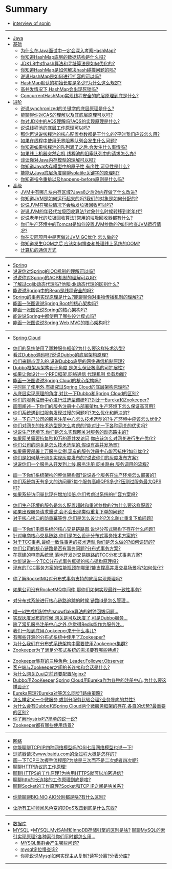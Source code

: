 # Summary

 * [interview of sonin](README.md)

---

* [Java](/pages/Java/README.md)
 * [基础](/pages/Java/base/README.md)
   * [为什么在Java面试中一定会深入考察HashMap?](/pages/Java/base/1266003510067986476.md)
   * [你知道HashMap底层的数据结构是什么吗?](/pages/Java/base/1266003510239952957.md)
   * [JDK1.8中对hash算法和寻址算法是如何优化的?](/pages/Java/base/1266003510374170667.md)
   * [你知道HashMap是如何解决hash碰撞问题的吗?](/pages/Java/base/1266003510550331466.md)
   * [说说HashMap是如何进行扩容的可以吗?](/pages/Java/base/1266003510697132063.md)
   * [HashMap默认的初始长度是多少?为什么这么规定?](/pages/Java/base/1266003510818766945.md)
   * [高并发情况下,HashMap会出现死锁吗?](/pages/Java/base/1266003510948790365.md)
   * [ConcurrentHashMap实现线程安全的底层原理到底是什么?](/pages/Java/base/1266003511787651113.md)
   <!-- * [BAT面试官为什么都喜欢问并发编程的问题?]() -->
 * [进阶](/pages/Java/advance/README.md)
   * [说说synchronized的关键字的底层原理是什么?](/pages/Java/advance/1266003511150116913.md)
   <!-- * [深入讲解synchronized,CAS的说明(深入到硬核级别)]() -->
   * [能聊聊你对CAS的理解以及其底层原理可以吗?](/pages/Java/advance/1266003511292723238.md)
   * [你对JDK中的AQS理解吗?AQS的实现原理是什么?](/pages/Java/advance/1266003511913480288.md)
   * [说说线程池的底层工作原理可以吗?](/pages/Java/advance/1266003512047697966.md)
   * [那你再说说线程池的核心配置参数都是干什么的?平时我们应该怎么用?](/pages/Java/advance/1266003512169332821.md)
   * [如果在线程中使用无界阻塞队列会发生什么问题?](/pages/Java/advance/1266003512362270766.md)
   * [你知道如果线程池的队列满了之后,会发生什么事情吗?](/pages/Java/advance/1266003512504877152.md)
   * [如果线上机器突然宕机,线程池的阻塞队列中的请求怎么办?](/pages/Java/advance/1266003512655872046.md)
   * [谈谈你对Java内存模型的理解可以吗?](/pages/Java/advance/1266003512857198645.md)
   * [你知道Java内存模型中的原子性,有序性,可见性是什么?](/pages/Java/advance/1266003512966250566.md)
   * [能能从Java底层角度聊聊volatile关键字的原理吗?](/pages/Java/advance/1266003513092079621.md)
   <!-- [再谈原子性: Java规范规定所有变量写操作都是原子的]() -->
   <!-- * [深入讲解volatile关键字的说明]() -->
   * [你知道指令重排以及happens-before原则是什么吗?](/pages/Java/advance/1266003513297600516.md)
   <!-- * [volatile底层是如何基于内存屏障保证可见性和有序性的?]() -->
   <!-- * [](关于后续深入硬件级讲解volatile,synchronized,CAS底...) -->
   <!-- [32位Java虚拟机中的long和double变量写操作为何不是原子...]() -->
   <!-- [volatile原来还可以保证long和double变量写操作的原子性]()-->
   <!-- [到底有哪些操作在Java规范中是不保证原子性的呢?]() -->
   <!-- [synchronized锁同时对原子性,可见性，以及有序性的保证]() -->
   <!-- [深入分析synchronized是如何通过加锁保证原子性的?]() -->
   <!-- [synchronized是如何使用内存屏障保证可见性和有序性的?]() -->
   <!-- [再看volatile关键字对原子性,可见性以及有序性的保证]() -->
 * [高级](/pages/Java/senior/README.md)
   * [JVM中有哪几块内存区域?Java8之后对内存做了什么改进?](/pages/Java/senior/1266003515533164602.md)
   * [你知道JVM是如何运行起来的吗?我们的对象是如何分配的?](/pages/Java/senior/1266003515960983567.md)
   * [说说JVM在哪些情况下会触发垃圾回收可以吗?](/pages/Java/senior/1266003516292333626.md)
   * [说说JVM的年轻代垃圾回收算法?对象什么时候转移到老年代?](/pages/Java/senior/1266003516485271593.md)
   * [说说老年代的垃圾回收算法?常用的垃圾回收器都有什么?](/pages/Java/senior/1266003516749512749.md)
   * [你们生产环境中的Tomcat是如何设置JVM参数的?如何检查JVM运行情况?](/pages/Java/senior/1266003516866953280.md)
   * [你在实际项目中是否做过JVM GC优化,怎么做的?](/pages/Java/senior/1266003516984393818.md)
   * [你知道发生OOM之后,应该如何排查和处理线上系统的OOM?](/pages/Java/senior/1266003517114417182.md)
   <!-- * [线上服务CPU100%了!该怎么排查,定位和解决?]() -->
   <!-- * [线上机器的一个进程用kill命令杀不死该怎么办?磁盘空间快...]() -->
   <!-- * [可见性涉及的底层硬件概念: 寄存器,高速缓存,写缓存...]() -->
   <!-- * [深入探秘有序性: Java程序运行过程中发生指令重排的几个...]() -->
   <!-- * [JIT编译器对创建对象的指令重排以及double check单例实践]() -->
   <!-- * [现代处理器为了提升性能的指令乱序和猜测执行的机制!]() -->
   <!-- * [高速缓存和写缓存器的内存重排造成的视觉假象]() -->
   <!-- * [高速缓存的数据结构: 拉链散列表,缓存条目以及地址解码...]() -->
   <!-- * [结合硬件级别的缓存数据结构深入分析缓存一致性协议...]() -->
   <!-- * [采用写缓冲器和无效队列优化MESI协议的实现性能]() -->
   <!-- * [硬件层面的MESI协议会如何引发有序性和可见性的问题?]() -->
   <!-- * [内存屏障在硬件层面的实现原理以及如何解决各种问题]() -->
   <!-- * [在复杂的硬件模型之上的Java内存模型是如何大幅简化...]() -->
   <!-- * [面试的时候是如何从内存屏障,硬件层面的原理来震慑面试...]() -->
   <!-- * [Java虚拟机对锁的优化: 锁消除,锁粗化,偏向锁,自旋锁...]() -->
   <!-- * [再来看看CAS是如何基于MESI协议在底层硬件层面实现...]() -->
   <!-- * [能说说你对堆外内存的理解吗?堆外内存的优势在哪里?]() -->
   <!-- * [JDK是如何对堆外内存进行分配和回收的?会发生堆外内存...]() -->
   <!-- * [如何不使用零拷贝技术,普通的IO操作在OS层面是如何执...]() -->
   <!-- * [听说过mmap吗?内存映射技术为什么可以提升IO性能?]() -->
   <!-- * [零拷贝技术到底是什么,他是如何提升IO性能的?]() -->
   * [计算机的通信方式](/pages/Java/senior/1266003522684452895.md)
   
---

* [Spring](/pages/Spring/README.md)
 * [说说你对Spring的IOC机制的理解可以吗?](/pages/Spring/1266003513490538513.md)
 * [说说你对Spring的AOP机制的理解可以吗?](/pages/Spring/1266003513670893618.md)
 * [了解过cglib动态代理吗?他和jdk动态代理的区别什么?](/pages/Spring/1266003513821888530.md)
 * [能说说Spring中的Bean是线程安全的吗?](/pages/Spring/1266003513964494868.md)
 * [Spring的事务实现原理是什么?能聊聊你对事物传播机制的理解吗?](/pages/Spring/1266003514161627157.md)
 * [能画一张图说说Spring Boot的核心架构吗?](/pages/Spring/1266003514312622174.md)
 * [能画一张图说说Spring的核心架构吗?](/pages/Spring/1266003514547503179.md)
 * [能说说Spring中都使用了哪些设计模式吗?](/pages/Spring/1266003514706886713.md)
 * [能画一张图说说Spring Web MVC的核心架构吗?](/pages/Spring/1266003514803355688.md)
 
---

* [Spring Cloud](/pages/SpringCloud/README.md)
 <!-- * [你们公司用的Dubbo?那你再额外说说Spring Cloud的核...]() -->
 <!-- * [基于Dubbo和Spring Cloud分别搭建一个电商系统来快速体...]() -->
 * [你们的系统使用了哪种服务框架?为什么要这样技术选型?](/pages/SpringCloud/1266003503914942509.md)
 * [看过Dubbo源码吗?说说Dubbo的底层架构原理?](/pages/SpringCloud/1266003504225320982.md)
 * [咱们来聊点深入的,说说Dubbo底层的网络通信机制原理?](/pages/SpringCloud/1266003504359538773.md)
 * [Dubbo框架从架构设计角度,是怎么保证极高的可扩展性?](/pages/SpringCloud/1266003504476979219.md)
 * [如果让你设计一个RPC框架,网络通信 代理机制 负载均衡?](/pages/SpringCloud/1266003504686694408.md)
 * [能画一张图说说Spring Cloud的核心架构吗?](/pages/SpringCloud/1266003504686694508.md)
 * [平时除了使用外,有研究过Spring Cloud的底层架构原理吗?](/pages/SpringCloud/1266003504770580518.md)
 * [从底层实现原理的角度,对比一下Dubbo和Spring Cloud的区别?](/pages/SpringCloud/1266003505043210273.md)
 * [你们的服务注册中心进行过选型调研吗?对比一Eureka和Zookeeper?](/pages/SpringCloud/1266003505391337531.md)
 * [画图阐述一下你们的服务注册中心部署架构,生产环境下怎么保证高可用?](/pages/SpringCloud/1266003505634607158.md)
 * [你们系统遇到过服务发现过慢的问题吗?怎么优化和解决的?](/pages/SpringCloud/1266003505915625504.md)
 * [说一下自己公司的服务注册中心怎么技术选型的?生产环境中应该怎么优化?](/pages/SpringCloud/1266003506066620430.md)
 * [你们对网关的技术选型是怎么考虑的?能对比一下各种网关的优劣吗?](/pages/SpringCloud/1266003506205032504.md)
 * [说说生产环境下,你们是怎么实现网关对服务的动态路由的?](/pages/SpringCloud/1266003506511216704.md)
 * [如果网关需要抗每秒10万的高并发访问,你应该怎么对网关进行生产优化?](/pages/SpringCloud/1266003506809012225.md)
 * [你们公司的网关是怎么技术选型的,假设有高并发场景?](/pages/SpringCloud/1266003506968395844.md)
 * [如果需要部署上万服务实例,现有的服务注册中心能否抗住?如何优化?](/pages/SpringCloud/1266003507165528135.md)
 * [你们是如何基于网关实现灰度发布的?说说你们的灰度发布方案?](/pages/SpringCloud/1266003507534626867.md)
 * [说说你们一个服务从开发到上线,服务注册 网关路由 服务调用的流程?](/pages/SpringCloud/1266003507681427533.md)
 <!-- * [看看你们公司的服务注册中心能否支撑上万服务实例...]() -->
 * [画一下你们系统架构的整体架构图?说说各个服务在生产环境怎么部署的?](/pages/SpringCloud/1266003507773702201.md)
 * [你们系统每天有多大的访问量?每个服务高峰QPS多少?压测过服务最大QPS吗?](/pages/SpringCloud/1266003507886948414.md)
 * [如果系统访问量比现在增加10倍,你们考虑过系统的扩容方案吗?](/pages/SpringCloud/1266003508033749072.md)
 <!-- * [独立画出自己系统的生产环境部署架构图,梳理系统和服务...]() -->
 * [你们生产环境的服务是怎么配置超时和重试参数的?为什么要这样配置?](/pages/SpringCloud/1266003508155383820.md)
 * [如果出现服务请求重试,会不会出现类似重复下单的问题?](/pages/SpringCloud/1266003508289601556.md)
 * [对于核心接口的防重幂等性,你们是怎么设计的?怎么防止重复下单问题?](/pages/SpringCloud/1266003508415430739.md)
 <!-- * [看看自己系统的接口有没有设计幂等性方案?如...]() -->
 * [画一下你们电商系统的核心交易链路图,说说分布式架构下存在什么问题?](/pages/SpringCloud/1266003508566425662.md)
 * [针对电商核心交易链路,你们是怎么设计分布式事务技术方案的?](/pages/SpringCloud/1266003508725809155.md)
 * [对于TCC事务,最终一致性事务的技术选型,你们是怎么做的?如何调研的?](/pages/SpringCloud/1266003508860026894.md)
 * [你们公司的核心链路是否有事务问题?分布式事务方案?](/pages/SpringCloud/1266003508860026900.md)
 * [在搭建的电商系统里,落地开发对交易链路的TCC分布式事务方案?](/pages/SpringCloud/1266003509036187661.md)
 * [你能说说一个TCC分布式事务框架的核心架构原理吗?](/pages/SpringCloud/1266003509468201025.md)
 * [现有的TCC事务方案的性能瓶颈在哪里?能支撑高并发交易场景吗?如何优化?](/pages/SpringCloud/1266003509602418771.md)
 <!--* [如果对自己的系统核心链路落地TCC事物,应该如何...]() -->
 * [你了解RocketMQ对分布式事务支持的底层实现原理吗?](/pages/SpringCloud/1266003509698887696.md)
 <!--* [在搭建好的电商系统里,如何基于RocketMQ最终一致性事务?]() -->
 * [如果公司没有RocketMQ中间件,那你们如何实现最终一致性事务?](/pages/SpringCloud/1266003509891825709.md)
 <!-- * [如果对自己的系统落地最终一致性事务,如何落地实...]() -->
 <!-- * [你们生产系统中有哪个业务场景是需要使用分布式锁的?为什...]() -->
 <!-- * [你们是用哪个开源框架实现的Redis分布式锁?说说其核...]() -->
 <!-- * [如果Redis是集群部署的,那么集群故障时分布式锁还有效...]() -->
 <!-- * [自己梳理出来Redis分布式锁的生产环境问题解决方案!]() -->
 <!-- * [如果要实现Zookeeper分布式锁,一般用哪个开源框架?核...]() -->
 <!-- * [对于ZooKeeper的羊群效应,分布式锁实现应该如何优...]() -->
 <!-- * [如果遇到Zookeeper脑裂问题,分布式锁应该如何保证健壮...]() -->
 <!-- * [自己梳理出来ZooKeeper分布式锁的生产问题...]() -->
 <!-- * [在搭建好的电商系统中,落地开发分布式保证库存数据准...]() -->
 <!-- * [你们的分布式锁做过高并发优化吗?能扛下每秒上万并发...]() -->
 <!-- * [淘宝和京东的库存是怎么实现的?能不能不用分布式锁实现...]() -->
 <!-- * [自己系统的分布式锁在高并发场景下应该如何优化?]() -->
 <!-- * [在分布式架构中, Zuul网关是如何防止网络攻击的?]() -->
 <!-- * [Netty的架构原理图能画一下吗,他是如何体现Reactor架...]() -->
 <!-- * [你们的分布式系统是如何进行链路监控的?都监控什么?]() -->
 * [对分布式系统进行核心链路追踪的时候,链路id是怎么管理...](/pages/SpringCloud/1266003520390168640.md)
 <!-- * [聊过两阶段提交了,那么分布式事务三阶段提交的思想能说...]() -->
 * [唯一id生成机制中的snowflake算法的时钟回拨问题...](/pages/SpringCloud/1266003520717324352.md)
 * [实现灰度发布的时候,网关是可以灰度了,可是Dubbo服务...](/pages/SpringCloud/1266003520981565524.md)
 * [除了常见服务注册中心之外,你觉得Redis能作为服务注...](/pages/SpringCloud/1266003521241612302.md)
 * [我们一般到底用Zookeeper来干什么事儿?](/pages/SpringCloud/1266003521409384470.md)
 * [有哪些开源的分布式系统中使用了Zookeeper?](/pages/SpringCloud/1266003521564573786.md)
 * [为什么我们在分布式系统架构中需要使用Zookeeper集群?](/pages/SpringCloud/1266003521728151639.md)
 * [Zookeeper为了满足分布式系统的需求要有哪些特点?](/pages/SpringCloud/1266003521937866845.md)
 <!-- * [为了满足分布式系统的需求,Zookeeper的架构设计有哪...]() -->
 * [Zookeeper集群的三种角色: Leader,Follower,Observer](/pages/SpringCloud/1266003522118221855.md)
 * [客户端与Zookeeper之间的长连接和会话是什么?](/pages/SpringCloud/1266003522411823194.md)
 * [为什么网关Zuul之前还要配置Nginx?](/pages/SpringCloud/1266003524215373909.md)
 * [Dubbo用ZooKeeper,Spring Cloud用Eureka作为各种的注册中心,为什么要这样设计?](/pages/SpringCloud/1266003524362174475.md)
 * [Eureka原理?Eureka对等怎么同步?路由策略?](/pages/SpringCloud/1266003524819353634.md)
 * [怎么样定义一个微服务,或划分服务比较合理?业务导向的共性?](/pages/SpringCloud/1266003525356224548.md)
 * [为什么会有Dubbo和Spring Cloud两个微服务框架的存在,各自的优势?最重要的区别?](/pages/SpringCloud/1266003525456887891.md)
 * [你了解Hystrix吗?简单的说一说?](/pages/SpringCloud/1266003525628854352.md)
 * [Zookeeper都有哪些使用场景?](/pages/SpringCloud/1266003526841008138.md)
 
---

* [网络](/pages/Network/README.md)
 * [你能聊聊TCP/IP四种网络模型吗?OSI七层网络模型也说一下!](/pages/Network/1266003517290577997.md)
 * [浏览器请求www.baidu.com的全过程大概是怎样的?](/pages/Network/1266003517642899552.md)
 * [画一下TCP三次握手流程图?为啥是三次而不是二次或者四次呢?](/pages/Network/1266003518020386883.md)
 * [聊聊HTTP协议的工作原理!](/pages/Network/1266003518125244420.md)
 * [聊聊HTTPS的工作原理?为啥用HTTPS就可以加密通信?](/pages/Network/1266003518389485581.md)
 * [聊聊http的长连接的工作原理到底是啥?](/pages/Network/1266003518746001443.md)
 * [聊聊Socket的工作原理?Socket和TCP IP之间是啥关系?](/pages/Network/1266003518951522362.md)
 <!-- * [进程之间是如何通信的?线程间又如何切换的?]() -->
 * [你能聊聊BIO,NIO,AIO分别都是啥?有什么区别?](/pages/Network/1266003519102517325.md)
 <!-- * [能不能说说一般黑客常用的XSS网络攻击的原理是什么?]() -->
 <!-- * [听说过CSRF攻击吗?你知道他背后的原理是什么吗?]() -->
 <!-- * [如果你们的系统允许用户上传文件,可能会遭到什么样的黑...]() -->
 <!-- * [基于SYN Flood模式的DDoS攻击,背后的原理是什么呢?]() -->
  <!-- * [再来看看基于DNS Query Flood和HTTP Flood的DDoS攻击]() -->
  <!-- * [一个对技术有追求的面试官,是怎么深挖网络与IO的面试...]() -->
 * [让所有工程师闻风色变的DDoS攻击到底是什么东西?](/pages/Network/1266003520100761655.md)
 
---

* [数据库](/pages/database/README.md)
 * [MYSQL](/pages/database/Mysql/README.md)
   *[MYSQL,MyISAM和InnoDB存储引擎的区别是啥?](/pages/database/Mysql/1266003522869002129.md)
   [聊聊MySQL的索引实现原理?各种索引你们平时都怎么用...](/pages/database/Mysql/1266003522869002229.md)
   <!-- * [你能说说事务的几个特性是啥?有哪几种隔离级别?]() -->
   <!-- * [你能说说MySQL数据库锁的实现原理吗?如果死锁了咋办?]() -->
   <!-- * [MySQL的SQL调优一般都有哪些手段?你们一般怎么做?]() -->
   <!-- * [能不能说说我们经常听到的SQL注入攻击背后的原理是什...]() -->
   * [MYSQL集群会产生哪些问题?](/pages/database/Mysql/1266003522869002329.md)
   * [mysql定位慢查询?](/pages/database/Mysql/1266003523527508014.md)
   * [你能说说Mysql如何实现主从复制?读写分离?分表分库?](/pages/database/Mysql/1266003523657531470.md)
 
---
